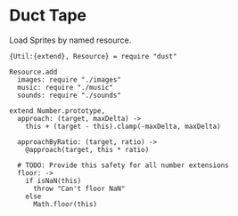 Duct Tape
=========

Load Sprites by named resource.

    {Util:{extend}, Resource} = require "dust"

    Resource.add
      images: require "./images"
      music: require "./music"
      sounds: require "./sounds"

    extend Number.prototype,
      approach: (target, maxDelta) ->
        this + (target - this).clamp(-maxDelta, maxDelta)

      approachByRatio: (target, ratio) ->
        @approach(target, this * ratio)

      # TODO: Provide this safety for all number extensions
      floor: ->
        if isNaN(this)
          throw "Can't floor NaN"
        else
          Math.floor(this)
